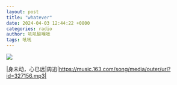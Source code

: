 ```yaml
---
layout: post
title: "whatever"
date: 2024-04-03 12:44:22 +0800
categories: radio
author: 吼吼破喉咙
tags: 吼吼
---
```

![]({{site.baseurl}}/images/cover_20240403.jpg)

|身未动，心已远|周迅|https://music.163.com/song/media/outer/url?id=327156.mp3|

